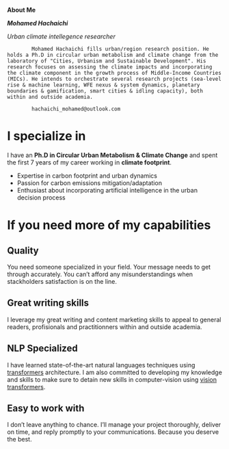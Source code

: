**About Me**

**_Mohamed Hachaichi_**

_Urban climate intellegence researcher_


            Mohamed Hachaichi fills urban/region research position. He holds a Ph.D in circular urban metabolism and climate change from the laboratory of "Cities, Urbanism and Sustainable Development". His research focuses on assessing the climate impacts and incorporating the climate component in the growth process of Middle-Income Countries (MICs). He intends to orchestrate several research projects (sea-level rise & machine learning, WFE nexus & system dynamics, planetary boundaries & gamification, smart cities & idling capacity), both within and outside academia.

            hachaichi_mohamed@outlook.com
            

# I specialize in 
I have an **Ph.D in Circular Urban Metabolism & Climate Change** and spent the first 7 years of my career working in **climate footprint**.
- Expertise in carbon footprint and urban dynamics 
- Passion for carbon emissions mitigation/adaptation
- Enthusiast about incorporating artificial intelligence in the urban decision process 

# If you need more of my capabilities
## Quality
You need someone specialized in your field. Your message needs to get through accurately. You can’t afford any misunderstandings when stackholders satisfaction is on the line.
## Great writing skills
I leverage my great writing and content marketing skills to appeal to general readers, profisionals and practitionners within and outside academia. 
 ## NLP Specialized 
I have learned state-of-the-art natural languages techniques using [transformers]('https://arxiv.org/abs/2105.00813') architecture. I am also committed to developing my knowledge and skills to make sure to detain new skills in computer-vision using [vision transformers]('https://arxiv.org/abs/2010.11929').
## Easy to work with
I don’t leave anything to chance. I’ll manage your project thoroughly, deliver on time, and reply promptly to your communications. Because you deserve the best.
